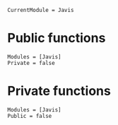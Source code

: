 ```@meta
CurrentModule = Javis
```

# Public functions

```@autodocs
Modules = [Javis]
Private = false
```

# Private functions

```@autodocs
Modules = [Javis]
Public = false
```